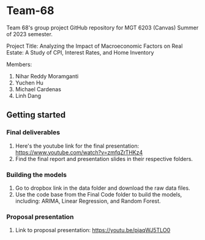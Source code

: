 # Team-68
Team 68's group project GitHub repository for MGT 6203 (Canvas) Summer of 2023 semester.

Project Title: Analyzing the Impact of Macroeconomic Factors on Real Estate: A Study of CPI, Interest Rates, and Home Inventory

Members:
1. Nihar Reddy Moramganti
2. Yuchen Hu
3. Michael Cardenas
4. Linh Dang

## Getting started

### Final deliverables
1. Here's the youtube link for the final presentation: https://www.youtube.com/watch?v=zmfqZrTHKz4
2. Find the final report and presentation slides in their respective folders.

### Building the models
1. Go to dropbox link in the data folder and download the raw data files.
2. Use the code base from the Final Code folder to build the models, including: ARIMA, Linear Regression, and Random Forest.

### Proposal presentation
1. Link to proposal presentation: https://youtu.be/pjaqWJ5TLO0